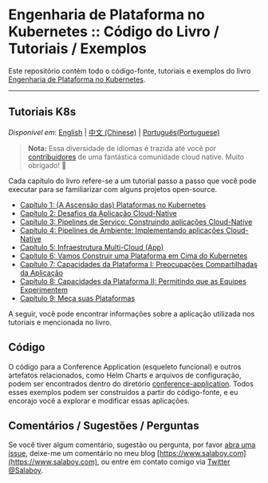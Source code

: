 # Engenharia de Plataforma no Kubernetes :: Código do Livro / Tutoriais / Exemplos

Este repositório contém todo o código-fonte, tutoriais e exemplos do livro [Engenharia de Plataforma no Kubernetes](https://www.salaboy.com/book/).

---

## Tutoriais K8s

_Disponível em_: [English](README.md) | [中文 (Chinese)](README.zh-cn.md) | [Português(Portuguese)](README-pt.md)
> **Nota:** Essa diversidade de idiomas é trazida até você por [contribuidores](https://github.com/salaboy/platforms-on-k8s/graphs/contributors) de uma fantástica comunidade cloud native. Muito obrigado! 🚀

Cada capítulo do livro refere-se a um tutorial passo a passo que você pode executar para se familiarizar com alguns projetos open-source.

- [Capítulo 1: (A Ascensão das) Plataformas no Kubernetes](chapter-1/README-pt.md)
- [Capítulo 2: Desafios da Aplicação Cloud-Native](chapter-2-pt/README.md)
- [Capítulo 3: Pipelines de Serviço: Construindo aplicações Cloud-Native](chapter-3/README.md)
- [Capítulo 4: Pipelines de Ambiente: Implementando aplicações Cloud-Native](chapter-4/README.md)
- [Capítulo 5: Infraestrutura Multi-Cloud (App)](chapter-5/README.md)
- [Capítulo 6: Vamos Construir uma Plataforma em Cima do Kubernetes](chapter-6/README.md)
- [Capítulo 7: Capacidades da Plataforma I: Preocupações Compartilhadas da Aplicação](chapter-7/README.md)
- [Capítulo 8: Capacidades da Plataforma II: Permitindo que as Equipes Experimentem](chapter-8/README.md)
- [Capítulo 9: Meça suas Plataformas](chapter-9/README.md)

A seguir, você pode encontrar informações sobre a aplicação utilizada nos tutoriais e mencionada no livro.

## Código

O código para a Conference Application (esqueleto funcional) e outros artefatos relacionados, como Helm Charts e arquivos de configuração, podem ser encontrados dentro do diretório [conference-application](conference-application/README.md). Todos esses exemplos podem ser construídos a partir do código-fonte, e eu encorajo você a explorar e modificar essas aplicações.

## Comentários / Sugestões / Perguntas

Se você tiver algum comentário, sugestão ou pergunta, por favor [abra uma issue](https://github.com/salaboy/platforms-on-k8s/issues/new), deixe-me um comentário no meu blog [https://www.salaboy.com](https://www.salaboy.com), ou entre em contato comigo via [Twitter @Salaboy](https://twitter.com/salaboy).

